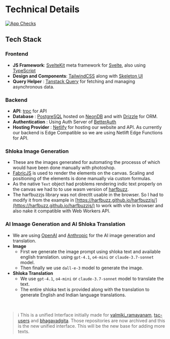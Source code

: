 # Technical Details

[![App Checks](https://github.com/shubhattin/thesanskritchannel_projects/actions/workflows/checks.yml/badge.svg)](https://github.com/shubhattin/thesanskritchannel_projects/actions/workflows/checks.yml)

## Tech Stack

### **Frontend**

- **JS Framework**: [SvelteKit](https://kit.svelte.dev/) meta framework for [Svelte](https://svelte.dev/), also using [TypeScript](https://www.typescriptlang.org/)
- **Design and Components**: [TailwindCSS](https://tailwindcss.com/) along with [Skeleton UI](https://www.skeleton.dev/)
- **Query Helper** : [Tanstack Query](https://tanstack.com/query/latest) for fetching and managing asynchronous data.

### **Backend**

- **API**: [trpc](https://trpc.io/) for API
- **Database** : [PostgreSQL](https://www.postgresql.org/) hosted on [NeonDB](https://neon.tech/) and with [Drizzle](https://orm.drizzle.team/) for ORM.
- **Authentication** : Using Auth Server of [BetterAuth](https://www.better-auth.com/)
- **Hosting Provider** : [Netlify](https://www.netlify.com/) for hosting our website and API. As currently our backend is Edge Compatible so we are using Netlift Edge Functions for API.

### Shloka Image Generation

- These are the images generated for automating the processs of which would have been done manually with photoshop.
- [FabricJS](https://fabricjs.com/) is used to render the elements on the canvas. Scaling and positioning of the elements is done manually via custom formulas.
- As the native `Text` object had problems rendering indic text properly on the canvas we had to to use wasm version of [harfbuzz](https://github.com/harfbuzz/harfbuzz).
- The harfbuzzjs library was not directlt usable in the browser. So I had to modify it from the example in [https://harfbuzz.github.io/harfbuzzjs/](https://harfbuzz.github.io/harfbuzzjs/) to work with vite in browser and also nake it compatible with Web Workers API.

### AI Imaage Generation and AI Shloka Translation

- We are using [OpenAI](https://openai.com/) and [Anthropic](https://www.anthropic.com/) for the AI image generation and translation.
- **Image**
  - First we generate the image prompt using shloka text and available english translation. using `gpt-4.1`, `o4-mini` or `claude-3.7-sonnet` model.
  - Then finally we use `dall-e-3` model to generate the image.
- **Shloka Translation**
  - We use `gpt-4.1`, `o4-mini` or `claude-3.7-sonnet` model to translate the text.
  - The entire shloka text is provided along with the translation to generate English and Indian language translations.

<br/>

> ℹ️ This is a unified Interface initially made for [valmiki_ramayanam](https://github.com/shubhattin/valmiki_ramayanam), [tsc-users](https://github.com/shubhattin/tsc-users) and [bhagavadgita](https://github.com/shubhattin/bhagavadgita). Those repositories are now archived and this is the new unified interface. This will be the new base for adding more texts.

